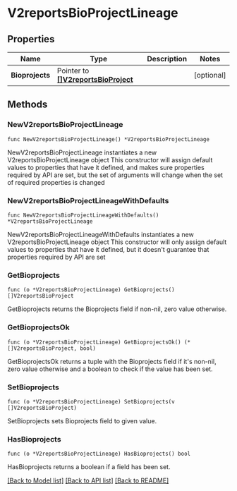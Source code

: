 # V2reportsBioProjectLineage

## Properties

Name | Type | Description | Notes
------------ | ------------- | ------------- | -------------
**Bioprojects** | Pointer to [**[]V2reportsBioProject**](V2reportsBioProject.md) |  | [optional] 

## Methods

### NewV2reportsBioProjectLineage

`func NewV2reportsBioProjectLineage() *V2reportsBioProjectLineage`

NewV2reportsBioProjectLineage instantiates a new V2reportsBioProjectLineage object
This constructor will assign default values to properties that have it defined,
and makes sure properties required by API are set, but the set of arguments
will change when the set of required properties is changed

### NewV2reportsBioProjectLineageWithDefaults

`func NewV2reportsBioProjectLineageWithDefaults() *V2reportsBioProjectLineage`

NewV2reportsBioProjectLineageWithDefaults instantiates a new V2reportsBioProjectLineage object
This constructor will only assign default values to properties that have it defined,
but it doesn't guarantee that properties required by API are set

### GetBioprojects

`func (o *V2reportsBioProjectLineage) GetBioprojects() []V2reportsBioProject`

GetBioprojects returns the Bioprojects field if non-nil, zero value otherwise.

### GetBioprojectsOk

`func (o *V2reportsBioProjectLineage) GetBioprojectsOk() (*[]V2reportsBioProject, bool)`

GetBioprojectsOk returns a tuple with the Bioprojects field if it's non-nil, zero value otherwise
and a boolean to check if the value has been set.

### SetBioprojects

`func (o *V2reportsBioProjectLineage) SetBioprojects(v []V2reportsBioProject)`

SetBioprojects sets Bioprojects field to given value.

### HasBioprojects

`func (o *V2reportsBioProjectLineage) HasBioprojects() bool`

HasBioprojects returns a boolean if a field has been set.


[[Back to Model list]](../README.md#documentation-for-models) [[Back to API list]](../README.md#documentation-for-api-endpoints) [[Back to README]](../README.md)



